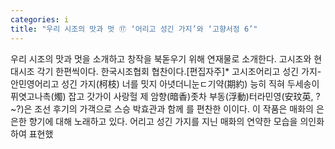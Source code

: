 ```yaml
---
categories: i
title: "우리 시조의 맛과 멋 ⑰ ‘어리고 성긴 가지’와 ‘고향서정 6’"
---
```

우리 시조의 맛과 멋을 소개하고 창작을 북돋우기 위해 연재물로 소개한다. 고시조와 현대시조 각기 한편씩이다. 한국시조협회 협찬이다.[편집자주]* 고시조어리고 성긴 가지- 안민영어리고 성긴 가지(柯枝) 너를 밋지 아녓더니눈ㄷ기약(期約) 능히 직혀 두세송이 퓌엿고나촉(燭) 잡고 갓가이 사랑헐 제 암향(暗香)좃차 부동(浮動)터라민영(安玟英, ?~?)은 조선 후기의 가객으로 스승 박효관과 함께 를 편찬한 이이다. 이 작품은 매화의 은은한 향기에 대해 노래하고 있다. 어리고 성긴 가지를 지닌 매화의 연약한 모습을 의인화하여 표현했